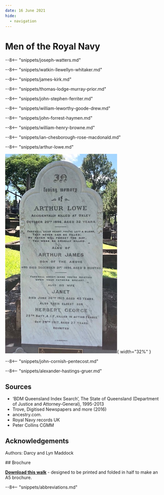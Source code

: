 ```yaml
---
date: 16 June 2021
hide:
  - navigation
---
```


# Men of the Royal Navy

<!--
???+ directions "Directions" 

    Start at …and follow these walking directions to arrive at the grave of...
    
    ![](../assets/404-16x9.png){ width="15%" } 
-->

--8<-- "snippets/joseph-watters.md"

<!--
??? directions "Directions" 

    Walking directions...

    ![](../assets/404-16x9.png){ width="15%" } 
-->

--8<-- "snippets/watkin-llewellyn-whitaker.md"

<!--
??? directions "Directions" 

    Walking directions...

    ![](../assets/404-16x9.png){ width="15%" } 
-->

--8<-- "snippets/james-kirk.md"

<!--
??? directions "Directions" 

    Walking directions...

    ![](../assets/404-16x9.png){ width="15%" } 
-->

--8<-- "snippets/thomas-lodge-murray-prior.md"

<!--
??? directions "Directions" 

    Walking directions...

    ![](../assets/404-16x9.png){ width="15%" } 
-->

--8<-- "snippets/john-stephen-ferriter.md"

<!--
??? directions "Directions" 

    Walking directions...

    ![](../assets/404-16x9.png){ width="15%" } 
-->

--8<-- "snippets/william-leworthy-goode-drew.md"

<!--
??? directions "Directions" 

    Walking directions...

    ![](../assets/404-16x9.png){ width="15%" } 
-->

<!--

--8<-- "snippets/john-vivian-williams.md"

??? directions "Directions" 

    Walking directions...

    ![](../assets/404-16x9.png){ width="15%" } 
-->

--8<-- "snippets/john-forrest-haymen.md"

<!--
??? directions "Directions" 

    Walking directions...

    ![](../assets/404-16x9.png){ width="15%" } 
-->

--8<-- "snippets/william-henry-browne.md"

<!--
??? directions "Directions" 

    Walking directions...

    ![](../assets/404-16x9.png){ width="15%" } 
-->

--8<-- "snippets/ian-chesborough-rose-macdonald.md"

<!--
??? directions "Directions" 

    Walking directions...

    ![](../assets/404-16x9.png){ width="15%" } 
-->

--8<-- "snippets/arthur-lowe.md"

![Arthur Lowe's headstone](../assets/arthur-lowe.jpg){ width="32%" }

<!--
??? directions "Directions" 

    Walking directions...

    ![](../assets/404-16x9.png){ width="15%" } 
-->

--8<-- "snippets/john-cornish-pentecost.md"

<!--
??? directions "Directions" 

    Walking directions...

    ![](../assets/404-16x9.png){ width="15%" } 
-->

--8<-- "snippets/alexander-hastings-gruer.md"

<!--
??? directions "Directions" 

    Retrace your steps back to the starting point.
-->

## Sources

- ‘BDM Queensland Index Search’, The State of Queensland (Department of Justice and Attorney-General), 1995-2013
- Trove, Digitised Newspapers and more (2016) 
- ancestry.com.
- Royal Navy records UK
- Peter Collins CGMM

## Acknowledgements

Authors: Darcy and Lyn Maddock


<div class="noprint" markdown="1">
## Brochure

**[Download this walk](../assets/guides/men-of-the-royal-navy.pdf)** - designed to be printed and folded in half to make an A5 brochure.

</div>

<!-- include site-wide abbreviations -->

--8<-- "snippets/abbreviations.md"
